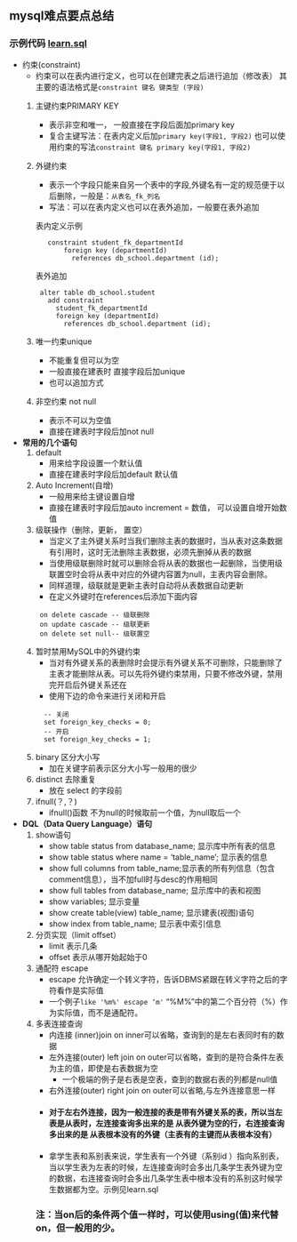 ## mysql难点要点总结
 ### 示例代码 [learn.sql](https://github.com/ActStrady/review-mysql/blob/master/src/main/sql/learn.sql)
 - 约束(constraint)
    - 约束可以在表内进行定义，也可以在创建完表之后进行追加（修改表）
    其主要的语法格式是`constraint 键名 键类型 (字段)`
    1. 主键约束PRIMARY KEY
        - 表示非空和唯一， 一般直接在字段后面加primary key
        - 复合主键写法：在表内定义后加`primary key(字段1, 字段2)`
        也可以使用约束的写法`constraint 键名 primary key(字段1, 字段2)`
    2. 外键约束
        - 表示一个字段只能来自另一个表中的字段,外键名有一定的规范便于以后删除，一般是：`从表名_fk_列名`
        - 写法：可以在表内定义也可以在表外追加，一般要在表外追加
        
        表内定义示例
        ```
           constraint student_fk_departmentId
               foreign key (departmentId)
                 references db_school.department (id);
        ```
        表外追加
        ```mysql
         alter table db_school.student
           add constraint
             student_fk_departmentId
             foreign key (departmentId)
               references db_school.department (id);
        ```
    3. 唯一约束unique
        - 不能重复但可以为空
        - 一般直接在建表时 直接字段后加unique
        - 也可以追加方式
    4. 非空约束 not null
        - 表示不可以为空值
        - 直接在建表时字段后加not null
  - **常用的几个语句**
    1. default 
       - 用来给字段设置一个默认值
       - 直接在建表时字段后加default 默认值
    2. Auto Increment(自增)
        - 一般用来给主键设置自增
        - 直接在建表时字段后加auto increment = 数值， 可以设置自增开始数值
    3. 级联操作（删除，更新， 置空）
        - 当定义了主外键关系时当我们删除主表的数据时，当从表对这条数据有引用时，这时无法删除主表数据，必须先删掉从表的数据
        - 当使用级联删除时就可以删除会将从表的数据也一起删除，当使用级联置空时会将从表中对应的外键内容置为null，主表内容会删除。
        - 同样道理，级联就是更新主表时自动将从表数据自动更新
        - 在定义外键时在references后添加下面内容
       ```
        on delete cascade -- 级联删除
        on update cascade -- 级联更新
        on delete set null-- 级联置空
       ```
    4. 暂时禁用MySQL中的外键约束
       - 当对有外键关系的表删除时会提示有外键关系不可删除，只能删除了主表才能删除从表。可以先将外键约束禁用，只要不修改外键，禁用完开启后外键关系还在
       - 使用下边的命令来进行关闭和开启
       ```mysql
         -- 关闭
         set foreign_key_checks = 0;
         -- 开启
         set foreign_key_checks = 1;
       ```
    5. binary 区分大小写
        - 加在关键字前表示区分大小写一般用的很少
    6. distinct 去除重复
        - 放在 select 的字段前
    7. ifnull(？,？)
        - ifnull()函数 不为null的时候取前一个值，为null取后一个
   - **DQL（Data Query Language）语句**
     1. show语句
        - show table status from database_name; 显示库中所有表的信息
        - show table status where name = ‘table_name’; 显示表的信息
        - show full columns from table_name;显示表的所有列信息（包含comment信息），当不加full时与desc的作用相同
        - show full tables from database_name; 显示库中的表和视图
        - show variables; 显示变量
        - show create table(view) table_name; 显示建表(视图)语句
        - show index from table_name; 显示表中索引信息
     2. 分页实现（limit offset）
        - limit 表示几条
        - offset 表示从哪开始起始于0
     3. 通配符 escape
        - escape 允许确定一个转义字符，告诉DBMS紧跟在转义字符之后的字符看作是实际值
        - 一个例子`like '%m%' escape ‘m'` “%M%”中的第二个百分符（%）作为实际值，而不是通配符。
     4. 多表连接查询
        - 内连接 (inner)join on inner可以省略，查询到的是左右表同时有的数据
        - 左外连接(outer) left join on outer可以省略，查到的是符合条件左表为主的值，即使是右表数据为空
            - 一个极端的例子是右表是空表，查到的数据右表的列都是null值
        - 右外连接(outer) right join on outer可以省略,与左外连接意思一样
        - #### 对于左右外连接，因为一般连接的表是带有外键关系的表，所以当左表是从表时，左连接查询多出来的是 从表外键为空的行，右连接查询多出来的是 从表根本没有的外键（主表有的主键而从表根本没有）
        - 拿学生表和系别表来说，学生表有一个外键（系别id
        ）指向系别表，当以学生表为左表的时候，左连接查询时会多出几条学生表外键为空的数据，右连接查询时会多出几条学生表中根本没有的系别这时候学生数据都为空。示例见learn.sql
        ### 注：当on后的条件两个值一样时，可以使用using(值)来代替on，但一般用的少。
        